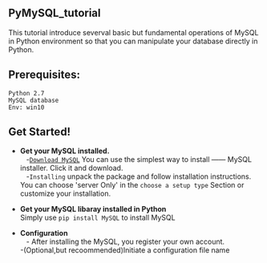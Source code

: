 ## PyMySQL_tutorial
This tutorial introduce severval basic but fundamental operations of MySQL in Python environment so that you can manipulate your database directly in Python.

## Prerequisites:
`Python 2.7`   
`MySQL database`  
`Env: win10`

## Get Started!
* **Get your MySQL installed.**  
    -[`Download MySQL`](https://dev.mysql.com/downloads/windows/) You can use the simplest way to install —— MySQL installer. Click it and download.   
    -`Installing` unpack the package and follow installation instructions. You can choose 'server Only' in the `choose a setup type` Section or customize your installation.  

* **Get your MySQL libaray installed in Python**  
    Simply use `pip install MySQL` to install MySQL
    
* **Configuration**  
    - After installing the MySQL, you register your own account.  
    -(Optional,but recoommended)Initiate a configuration file name 
    
    
    



